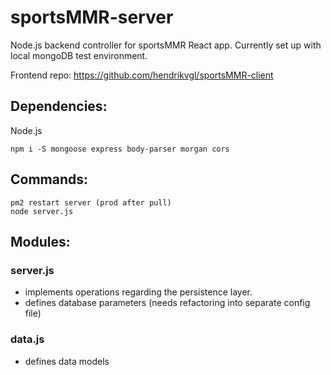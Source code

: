 # sportsMMR-server

Node.js backend controller for sportsMMR React app.
Currently set up with local mongoDB test environment.

Frontend repo: https://github.com/hendrikvgl/sportsMMR-client

## Dependencies:

Node.js

```
npm i -S mongoose express body-parser morgan cors
```

## Commands:

```
pm2 restart server (prod after pull)
node server.js
```

## Modules:

### server.js
- implements operations regarding the persistence layer.
- defines database parameters (needs refactoring into separate config file)

### data.js
- defines data models

